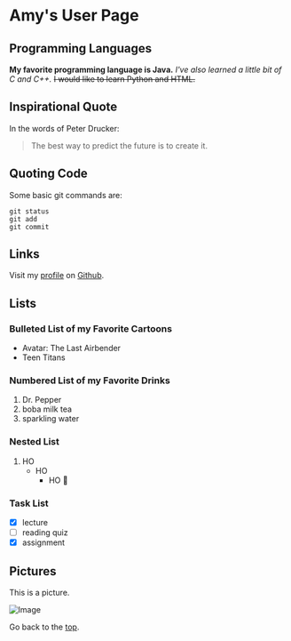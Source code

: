 # Amy's User Page

## Programming Languages

**My favorite programming language is Java.**
*I've also learned a little bit of C and C++.*
~~I would like to learn Python and HTML.~~

## Inspirational Quote

In the words of Peter Drucker:

> The best way to predict the future is to create it.

## Quoting Code

Some basic git commands are:
```
git status
git add
git commit
```

## Links

Visit my [profile](https://github.com/amys8) on [Github](https://github.com).

## Lists

### Bulleted List of my Favorite Cartoons
- Avatar: The Last Airbender
- Teen Titans

### Numbered List of my Favorite Drinks
1. Dr. Pepper
2. boba milk tea
3. sparkling water

### Nested List
1. HO
   - HO
     - HO :santa:
     
### Task List
- [x] lecture
- [ ] reading quiz
- [x] assignment

## Pictures

This is a picture.

![Image](https://media.discordapp.net/attachments/773016305325834322/796554608830054400/IMG_9144.JPG?width=885&height=664)

Go back to the [top](./README.md#amys-user-page). 
